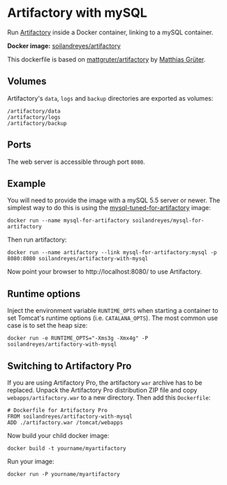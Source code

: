 # Artifactory with mySQL

Run [Artifactory](http://www.jfrog.com/home/v_artifactory_opensource_overview) inside a Docker container, linking to a mySQL container.

**Docker image:** [soilandreyes/artifactory](https://registry.hub.docker.com/u/soilandreyes/artifactory/)

This dockerfile is based on [mattgruter/artifactory](https://github.com/mattgruter/dockerfile-artifactory) by
[Matthias Grüter](http://www.matthias.grueter.name/).


## Volumes
Artifactory's `data`, `logs` and `backup` directories are exported as volumes:

    /artifactory/data
    /artifactory/logs
    /artifactory/backup

## Ports
The web server is accessible through port `8080`.

## Example

You will need to provide the image with a mySQL 5.5 server or newer. The simplest way to do this is using the
[mysql-tuned-for-artifactory](https://registry.hub.docker.com/u/soilandreyes/mysql-tuned-for-artifactory/) image:

    docker run --name mysql-for-artifactory soilandreyes/mysql-for-artifactory

Then run artifactory:

    docker run --name artifactory --link mysql-for-artifactory:mysql -p 8080:8080 soilandreyes/artifactory-with-mysql

Now point your browser to http://localhost:8080/ to use Artifactory.



## Runtime options
Inject the environment variable `RUNTIME_OPTS` when starting a container to set Tomcat's runtime options (i.e. `CATALANA_OPTS`). The most common use case is to set the heap size:

    docker run -e RUNTIME_OPTS="-Xms3g -Xmx4g" -P soilandreyes/artifactory-with-mysql

## Switching to Artifactory Pro
If you are using Artifactory Pro, the artifactory `war` archive has to be replaced. Unpack the Artifactory Pro distribution ZIP file and copy `webapps/artifactory.war` to a new directory. Then add this `Dockerfile`:

    # Dockerfile for Artifactory Pro
    FROM soilandreyes/artifactory-with-mysql
    ADD ./artifactory.war /tomcat/webapps

Now build your child docker image:

    docker build -t yourname/myartifactory

Run your image:

    docker run -P yourname/myartifactory

